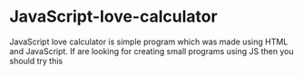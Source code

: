# JavaScript-love-calculator
JavaScript love calculator is simple program which was made using HTML and JavaScript. If are looking for creating small programs using JS then you should try this